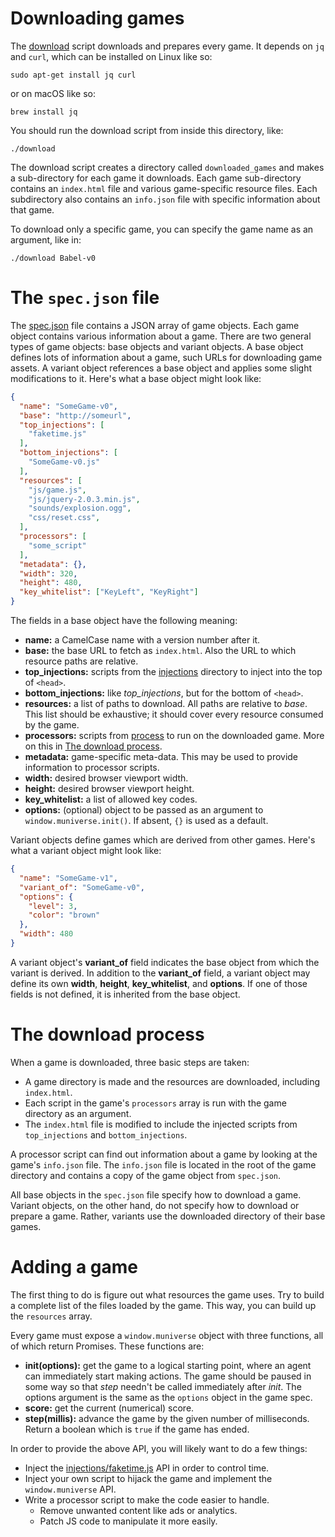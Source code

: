 # Downloading games

The [download](download) script downloads and prepares every game. It depends on `jq` and `curl`, which can be installed on Linux like so:

```
sudo apt-get install jq curl
```

or on macOS like so:

```
brew install jq
```

You should run the download script from inside this directory, like:

```
./download
```

The download script creates a directory called `downloaded_games` and makes a sub-directory for each game it downloads. Each game sub-directory contains an `index.html` file and various game-specific resource files. Each subdirectory also contains an `info.json` file with specific information about that game.

To download only a specific game, you can specify the game name as an argument, like in:

```
./download Babel-v0
```

# The `spec.json` file

The [spec.json](spec.json) file contains a JSON array of game objects. Each game object contains various information about a game. There are two general types of game objects: base objects and variant objects. A base object defines lots of information about a game, such URLs for downloading game assets. A variant object references a base object and applies some slight modifications to it. Here's what a base object might look like:

```json
{
  "name": "SomeGame-v0",
  "base": "http://someurl",
  "top_injections": [
    "faketime.js"
  ],
  "bottom_injections": [
    "SomeGame-v0.js"
  ],
  "resources": [
    "js/game.js",
    "js/jquery-2.0.3.min.js",
    "sounds/explosion.ogg",
    "css/reset.css",
  ],
  "processors": [
    "some_script"
  ],
  "metadata": {},
  "width": 320,
  "height": 480,
  "key_whitelist": ["KeyLeft", "KeyRight"]
}
```

The fields in a base object have the following meaning:

 * **name:** a CamelCase name with a version number after it.
 * **base:** the base URL to fetch as `index.html`. Also the URL to which resource paths are relative.
 * **top_injections:** scripts from the [injections](injections) directory to inject into the top of `<head>`.
 * **bottom_injections:** like *top_injections*, but for the bottom of `<head>`.
 * **resources:** a list of paths to download. All paths are relative to *base*. This list should be exhaustive; it should cover every resource consumed by the game.
 * **processors:** scripts from [process](process) to run on the downloaded game. More on this in [The download process](#the-download-process).
 * **metadata:** game-specific meta-data. This may be used to provide information to processor scripts.
 * **width:** desired browser viewport width.
 * **height:** desired browser viewport height.
 * **key_whitelist:** a list of allowed key codes.
 * **options:** (optional) object to be passed as an argument to `window.muniverse.init()`. If absent, `{}` is used as a default.

Variant objects define games which are derived from other games. Here's what a variant object might look like:

```json
{
  "name": "SomeGame-v1",
  "variant_of": "SomeGame-v0",
  "options": {
    "level": 3,
    "color": "brown"
  },
  "width": 480
}
```

A variant object's **variant_of** field indicates the base object from which the variant is derived. In addition to the **variant_of** field, a variant object may define its own **width**, **height**, **key_whitelist**, and **options**. If one of those fields is not defined, it is inherited from the base object.

# The download process

When a game is downloaded, three basic steps are taken:

 * A game directory is made and the resources are downloaded, including `index.html`.
 * Each script in the game's `processors` array is run with the game directory as an argument.
 * The `index.html` file is modified to include the injected scripts from `top_injections` and `bottom_injections`.

A processor script can find out information about a game by looking at the game's `info.json` file. The `info.json` file is located in the root of the game directory and contains a copy of the game object from `spec.json`.

All base objects in the `spec.json` file specify how to download a game. Variant objects, on the other hand, do not specify how to download or prepare a game. Rather, variants use the downloaded directory of their base games.

# Adding a game

The first thing to do is figure out what resources the game uses. Try to build a complete list of the files loaded by the game. This way, you can build up the `resources` array.

Every game must expose a `window.muniverse` object with three functions, all of which return Promises. These functions are:

 * **init(options):** get the game to a logical starting point, where an agent can immediately start making actions. The game should be paused in some way so that *step* needn't be called immediately after *init*. The options argument is the same as the `options` object in the game spec.
 * **score:** get the current (numerical) score.
 * **step(millis):** advance the game by the given number of milliseconds. Return a boolean which is `true` if the game has ended.

In order to provide the above API, you will likely want to do a few things:

 * Inject the [injections/faketime.js](injections/faketime.js) API in order to control time.
 * Inject your own script to hijack the game and implement the `window.muniverse` API.
 * Write a processor script to make the code easier to handle.
   * Remove unwanted content like ads or analytics.
   * Patch JS code to manipulate it more easily.
